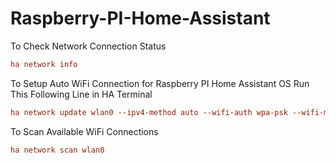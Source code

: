 # Raspberry-PI-Home-Assistant
To Check Network Connection Status
```ini
ha network info
```
To Setup Auto WiFi Connection for Raspberry PI Home Assistant OS Run This Following Line in HA Terminal
```ini
ha network update wlan0 --ipv4-method auto --wifi-auth wpa-psk --wifi-mode infrastructure --wifi-ssid "MY-SSID" --wifi-psk "MY_PASS"
```
To Scan Available WiFi Connections
```ini
ha network scan wlan0
```
